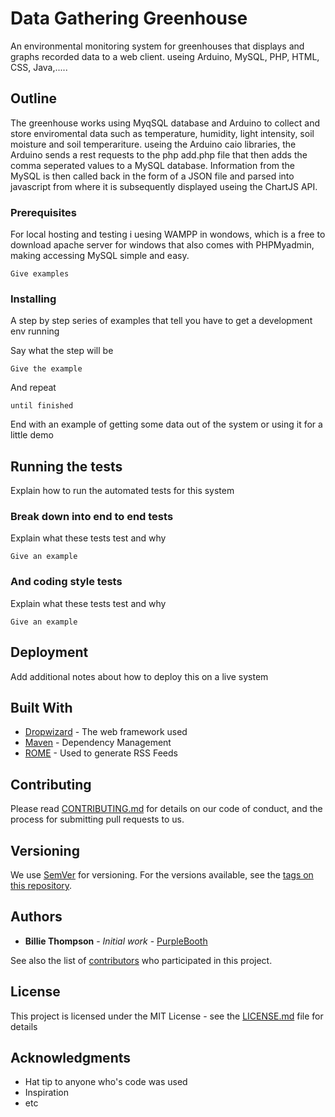 # Data Gathering Greenhouse

An environmental monitoring system for greenhouses that displays and graphs recorded data to a web client. useing Arduino, MySQL, PHP, HTML, CSS, Java,.....  

## Outline

The greenhouse works using MyqSQL database and Arduino to collect and store
enviromental data such as temperature, humidity, light intensity, soil moisture and soil temperariture. useing the Arduino caio libraries, the Arduino sends a rest requests to the php add.php file that then adds the comma seperated values to a MySQL database. Information from the MySQL is then called back in the form of a JSON file and parsed into javascript from where it is subsequently displayed useing the ChartJS API.

### Prerequisites

For local hosting and testing i uesing WAMPP in wondows, which is a free to download apache server for windows that also comes with PHPMyadmin, making accessing MySQL simple and easy.
```
Give examples
```

### Installing

A step by step series of examples that tell you have to get a development env running

Say what the step will be

```
Give the example
```

And repeat

```
until finished
```

End with an example of getting some data out of the system or using it for a little demo

## Running the tests

Explain how to run the automated tests for this system

### Break down into end to end tests

Explain what these tests test and why

```
Give an example
```

### And coding style tests

Explain what these tests test and why

```
Give an example
```

## Deployment

Add additional notes about how to deploy this on a live system

## Built With

* [Dropwizard](http://www.dropwizard.io/1.0.2/docs/) - The web framework used
* [Maven](https://maven.apache.org/) - Dependency Management
* [ROME](https://rometools.github.io/rome/) - Used to generate RSS Feeds

## Contributing

Please read [CONTRIBUTING.md](https://gist.github.com/PurpleBooth/b24679402957c63ec426) for details on our code of conduct, and the process for submitting pull requests to us.

## Versioning

We use [SemVer](http://semver.org/) for versioning. For the versions available, see the [tags on this repository](https://github.com/your/project/tags).

## Authors

* **Billie Thompson** - *Initial work* - [PurpleBooth](https://github.com/PurpleBooth)

See also the list of [contributors](https://github.com/your/project/contributors) who participated in this project.

## License

This project is licensed under the MIT License - see the [LICENSE.md](LICENSE.md) file for details

## Acknowledgments

* Hat tip to anyone who's code was used
* Inspiration
* etc
